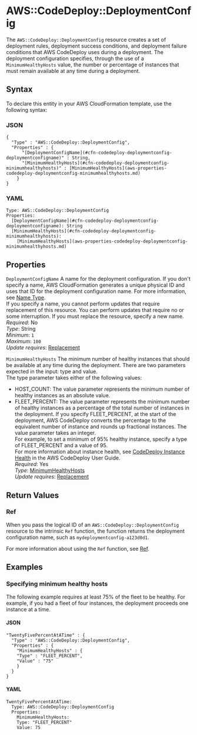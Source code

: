 # AWS::CodeDeploy::DeploymentConfig<a name="aws-resource-codedeploy-deploymentconfig"></a>

 The `AWS::CodeDeploy::DeploymentConfig` resource creates a set of deployment rules, deployment success conditions, and deployment failure conditions that AWS CodeDeploy uses during a deployment\. The deployment configuration specifies, through the use of a `MinimumHealthyHosts` value, the number or percentage of instances that must remain available at any time during a deployment\. 

## Syntax<a name="aws-resource-codedeploy-deploymentconfig-syntax"></a>

To declare this entity in your AWS CloudFormation template, use the following syntax:

### JSON<a name="aws-resource-codedeploy-deploymentconfig-syntax.json"></a>

```
{
  "Type" : "AWS::CodeDeploy::DeploymentConfig",
  "Properties" : {
      "[DeploymentConfigName](#cfn-codedeploy-deploymentconfig-deploymentconfigname)" : String,
      "[MinimumHealthyHosts](#cfn-codedeploy-deploymentconfig-minimumhealthyhosts)" : [MinimumHealthyHosts](aws-properties-codedeploy-deploymentconfig-minimumhealthyhosts.md)
    }
}
```

### YAML<a name="aws-resource-codedeploy-deploymentconfig-syntax.yaml"></a>

```
Type: AWS::CodeDeploy::DeploymentConfig
Properties: 
  [DeploymentConfigName](#cfn-codedeploy-deploymentconfig-deploymentconfigname): String
  [MinimumHealthyHosts](#cfn-codedeploy-deploymentconfig-minimumhealthyhosts): 
    [MinimumHealthyHosts](aws-properties-codedeploy-deploymentconfig-minimumhealthyhosts.md)
```

## Properties<a name="aws-resource-codedeploy-deploymentconfig-properties"></a>

`DeploymentConfigName`  <a name="cfn-codedeploy-deploymentconfig-deploymentconfigname"></a>
 A name for the deployment configuration\. If you don't specify a name, AWS CloudFormation generates a unique physical ID and uses that ID for the deployment configuration name\. For more information, see [Name Type](https://docs.aws.amazon.com/AWSCloudFormation/latest/UserGuide/aws-properties-name.html)\.   
 If you specify a name, you cannot perform updates that require replacement of this resource\. You can perform updates that require no or some interruption\. If you must replace the resource, specify a new name\. 
*Required*: No  
*Type*: String  
*Minimum*: `1`  
*Maximum*: `100`  
*Update requires*: [Replacement](https://docs.aws.amazon.com/AWSCloudFormation/latest/UserGuide/using-cfn-updating-stacks-update-behaviors.html#update-replacement)

`MinimumHealthyHosts`  <a name="cfn-codedeploy-deploymentconfig-minimumhealthyhosts"></a>
The minimum number of healthy instances that should be available at any time during the deployment\. There are two parameters expected in the input: type and value\.  
The type parameter takes either of the following values:  
+ HOST\_COUNT: The value parameter represents the minimum number of healthy instances as an absolute value\.
+ FLEET\_PERCENT: The value parameter represents the minimum number of healthy instances as a percentage of the total number of instances in the deployment\. If you specify FLEET\_PERCENT, at the start of the deployment, AWS CodeDeploy converts the percentage to the equivalent number of instance and rounds up fractional instances\.
The value parameter takes an integer\.  
For example, to set a minimum of 95% healthy instance, specify a type of FLEET\_PERCENT and a value of 95\.  
 For more information about instance health, see [CodeDeploy Instance Health](https://docs.aws.amazon.com/codedeploy/latest/userguide/instances-health.html) in the AWS CodeDeploy User Guide\.   
*Required*: Yes  
*Type*: [MinimumHealthyHosts](aws-properties-codedeploy-deploymentconfig-minimumhealthyhosts.md)  
*Update requires*: [Replacement](https://docs.aws.amazon.com/AWSCloudFormation/latest/UserGuide/using-cfn-updating-stacks-update-behaviors.html#update-replacement)

## Return Values<a name="aws-resource-codedeploy-deploymentconfig-return-values"></a>

### Ref<a name="aws-resource-codedeploy-deploymentconfig-return-values-ref"></a>

When you pass the logical ID of an `AWS::CodeDeploy::DeploymentConfig` resource to the intrinsic `Ref` function, the function returns the deployment configuration name, such as `mydeploymentconfig-a123d0d1`\.

For more information about using the `Ref` function, see [Ref](https://docs.aws.amazon.com/AWSCloudFormation/latest/UserGuide/intrinsic-function-reference-ref.html)\.

## Examples<a name="aws-resource-codedeploy-deploymentconfig--examples"></a>

### Specifying minimum healthy hosts<a name="aws-resource-codedeploy-deploymentconfig--examples--Specifying_minimum_healthy_hosts"></a>

The following example requires at least 75% of the fleet to be healthy\. For example, if you had a fleet of four instances, the deployment proceeds one instance at a time\.

#### JSON<a name="aws-resource-codedeploy-deploymentconfig--examples--Specifying_minimum_healthy_hosts--json"></a>

```
"TwentyFivePercentAtATime" : {
  "Type" : "AWS::CodeDeploy::DeploymentConfig",
  "Properties" : {
    "MinimumHealthyHosts" : {
    "Type" : "FLEET_PERCENT",
    "Value" : "75"
    }
  }
}
```

#### YAML<a name="aws-resource-codedeploy-deploymentconfig--examples--Specifying_minimum_healthy_hosts--yaml"></a>

```
TwentyFivePercentAtATime: 
  Type: AWS::CodeDeploy::DeploymentConfig
  Properties: 
    MinimumHealthyHosts: 
    Type: "FLEET_PERCENT"
    Value: 75
```
